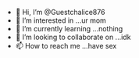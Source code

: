 - 👋 Hi, I’m @Guestchalice876
- 👀 I’m interested in ...ur mom
- 🌱 I’m currently learning ...nothing
- 💞️ I’m looking to collaborate on ...idk
- 📫 How to reach me ...have sex

<!---
Guestchalice876/Guestchalice876 is a ✨ special ✨ repository because its `README.md` (this file) appears on your GitHub profile.
You can click the Preview link to take a look at your changes.
--->
